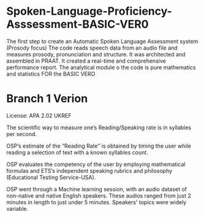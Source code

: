 # Spoken-Language-Proficiency-Asssessment-BASIC-VER0
The first step to create an Automatic Spoken Language Assessment system (Prosody focus)
The code reads speech data from an audio file and measures prosody, pronunciation and structure. It was architected and assembled in PRAAT. 
It created a real-time and comprehensive performance report. 
The analytical module o the code is pure mathematics and statistics FOR the BASIC VERO

# Branch 1 Verion 

License: APA 2.02 UKREF

The scientific way to measure one’s Reading/Speaking rate is in syllables per second.

OSP’s estimate of the “Reading Rate” is obtained by timing the user while reading a selection of text with a known syllables count.

OSP evaluates the competency of the user by employing mathematical formulas and ETS’s independent speaking rubrics and philosophy (Educational Testing Service-USA).

OSP went through a Machine learning session, with an audio dataset of non-native and native English speakers. These audios ranged from just 2 minutes in length to just under 5 minutes. Speakers' topics were widely variable.
